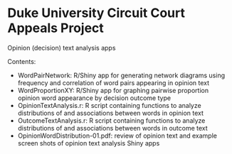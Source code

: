 # Duke University Circuit Court Appeals Project

Opinion (decision) text analysis apps

Contents:
<ul>
  <li>WordPairNetwork: R/Shiny app for generating network diagrams using frequency and correlation of word pairs appearing in opinion text</li>
  <li>WordProportionXY: R/Shiny app for graphing pairwise proportion opinion word appearance by decision outcome type</li>
  <li>OpinionTextAnalysis.r: R script containing functions to analyze distributions of and associations between words in opinion text</li>
  <li>OutcomeTextAnalysis.r: R script containing functions to analyze distributions of and associations between words in outcome text</li>
  <li>OpinionWordDistribution-01.pdf: review of opinion text and example screen shots of opinion text analysis Shiny apps</li>
</ul>

